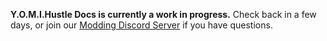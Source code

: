 <p v-if="!(sub_prop?.desc)" class="warn"><b>Y.O.M.I.Hustle Docs is currently a work in progress.</b>  Check back in a few days, or join our <a href="https://discord.gg/yomimodding">Modding Discord Server</a> if you have questions.</p>